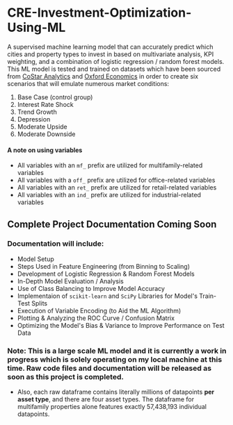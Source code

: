 # CRE-Investment-Optimization-Using-ML

A supervised machine learning model that can accurately predict which cities and property types to invest in based on multivariate analysis, KPI weighting, and a combination of logistic regression / random forest models. This ML model is tested and trained on datasets which have been sourced from [CoStar Analytics](https://www.costar.com/products/analytics) and [Oxford Economics](https://www.oxfordeconomics.com/service-category/real-estate/) in order to create six scenarios that will emulate numerous market conditions:

1. Base Case (control group)
2. Interest Rate Shock
3. Trend Growth                                    
4. Depression
5. Moderate Upside
6. Moderate Downside

#### **A note on using variables**

* All variables with an `mf_` prefix are utilized for multifamily-related variables
* All variables with a `off_` prefix are utilized for office-related variables
* All variables with an `ret_` prefix are utilized for retail-related variables
* All variables with an `ind_` prefix are utilized for industrial-related variables

## Complete Project Documentation Coming Soon

### Documentation will include:

* Model Setup
* Steps Used in Feature Engineering (from Binning to Scaling)
* Development of Logistic Regression & Random Forest Models
* In-Depth Model Evaluation / Analysis
* Use of Class Balancing to Improve Model Accuracy
* Implementaion of `scikit-learn` and `SciPy` Libraries for Model's Train-Test Splits
* Execution of Variable Encoding (to Aid the ML Algorithm)
* Plotting & Analyzing the ROC Curve / Confusion Matrix
* Optimizing the Model's Bias & Variance to Improve Performance on Test Data

### **Note:** This is a large scale ML model and it is currently a work in progress which is solely operating on my local machine at this time. Raw code files and documentation will be released as soon as this project is completed.

* Also, each raw dataframe contains literally millions of datapoints **per asset type**, and there are four asset types. The dataframe for multifamily properties alone features exactly 57,438,193 individual datapoints.
